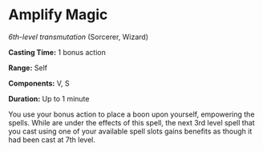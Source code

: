 # Amplify Magic
*6th-level transmutation* (Sorcerer, Wizard)

**Casting Time:** 1 bonus action

**Range:** Self

**Components:** V, S

**Duration:** Up to 1 minute

You use your bonus action to place a boon upon yourself, empowering the spells. While are under the effects of this spell, the next 3rd level spell that you cast using one of your available spell slots gains benefits as though it had been cast at 7th level.